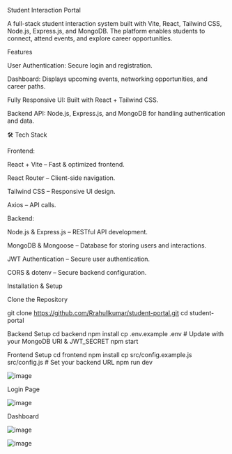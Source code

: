 Student Interaction Portal

A full-stack student interaction system built with Vite, React, Tailwind CSS, Node.js, Express.js, and MongoDB. The platform enables students to connect, attend events, and explore career opportunities.

 Features

User Authentication: Secure login and registration.

Dashboard: Displays upcoming events, networking opportunities, and career paths.

Fully Responsive UI: Built with React + Tailwind CSS.

Backend API: Node.js, Express.js, and MongoDB for handling authentication and data.

🛠 Tech Stack

Frontend:

React + Vite – Fast & optimized frontend.

React Router – Client-side navigation.

Tailwind CSS – Responsive UI design.

Axios – API calls.

Backend:

Node.js & Express.js – RESTful API development.

MongoDB & Mongoose – Database for storing users and interactions.

JWT Authentication – Secure user authentication.

CORS & dotenv – Secure backend configuration.

Installation & Setup

Clone the Repository

git clone https://github.com/Rrahullkumar/student-portal.git
cd student-portal

Backend Setup
cd backend
npm install
cp .env.example .env  # Update with your MongoDB URI & JWT_SECRET
npm start

 Frontend Setup
 cd frontend
npm install
cp src/config.example.js src/config.js  # Set your backend URL
npm run dev


![image](https://github.com/user-attachments/assets/da73de8b-f3b6-4203-b347-8e375b249422)

Login Page

![image](https://github.com/user-attachments/assets/692fc9f2-f935-4fc0-ab76-6839a66546e9)

Dashboard

![image](https://github.com/user-attachments/assets/99a960cb-d51e-456a-920c-aa1ab56ee5e6)


![image](https://github.com/user-attachments/assets/6ff66b16-7b13-45f3-8b0f-ce026bb702fc)

